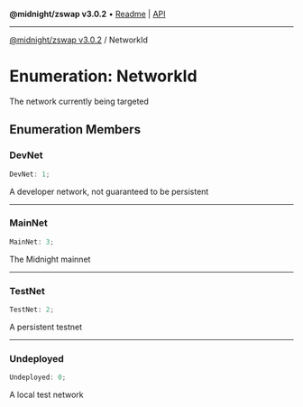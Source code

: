 **@midnight/zswap v3.0.2** • [Readme](../README.md) \| [API](../globals.md)

***

[@midnight/zswap v3.0.2](../README.md) / NetworkId

# Enumeration: NetworkId

The network currently being targeted

## Enumeration Members

### DevNet

```ts
DevNet: 1;
```

A developer network, not guaranteed to be persistent

***

### MainNet

```ts
MainNet: 3;
```

The Midnight mainnet

***

### TestNet

```ts
TestNet: 2;
```

A persistent testnet

***

### Undeployed

```ts
Undeployed: 0;
```

A local test network
